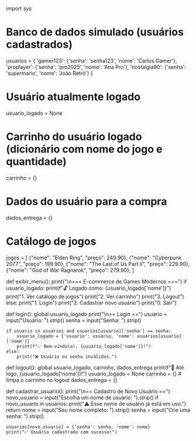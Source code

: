 import sys

# Banco de dados simulado (usuários cadastrados)
usuarios = {
    'gamer123': {'senha': 'senha123', 'nome': 'Carlos Gamer'},
    'proplayer': {'senha': 'pro2025', 'nome': 'Ana Pro'},
    'nostalgia90': {'senha': 'supermario', 'nome': 'João Retrô'}
}

# Usuário atualmente logado
usuario_logado = None

# Carrinho do usuário logado (dicionário com nome do jogo e quantidade)
carrinho = {}

# Dados do usuário para a compra
dados_entrega = {}

# Catálogo de jogos
jogos = [
    {"nome": "Elden Ring", "preço": 249.90},
    {"nome": "Cyberpunk 2077", "preço": 199.90},
    {"nome": "The Last of Us Part II", "preço": 229.90},
    {"nome": "God of War Ragnarok", "preço": 279.90},
]

def exibir_menu():
    print("\n=== E-commerce de Games Modernos ===")
    if usuario_logado:
        print(f"🔓 Logado como: {usuario_logado['nome']}")
        print("1. Ver catálogo de jogos")
        print("2. Ver carrinho")
        print("3. Logout")
    else:
        print("1. Login")
        print("2. Cadastrar novo usuário")
    print("0. Sair")

def login():
    global usuario_logado
    print("\n== Login ==")
    usuario = input("Usuário: ").strip()
    senha = input("Senha: ").strip()

    if usuario in usuarios and usuarios[usuario]['senha'] == senha:
        usuario_logado = {'usuario': usuario, 'nome': usuarios[usuario]['nome']}
        print(f"✅ Bem-vindo(a), {usuario_logado['nome']}!")
    else:
        print("❌ Usuário ou senha inválidos.")

def logout():
    global usuario_logado, carrinho, dados_entrega
    print(f"👋 Até logo, {usuario_logado['nome']}!")
    usuario_logado = None
    carrinho = {}  # limpa o carrinho no logout
    dados_entrega = {}

def cadastrar_usuario():
    print("\n== Cadastro de Novo Usuário ==")
    novo_usuario = input("Escolha um nome de usuário: ").strip()
    if novo_usuario in usuarios:
        print("⚠️ Esse nome de usuário já está em uso.")
        return
    nome = input("Seu nome completo: ").strip()
    senha = input("Crie uma senha: ").strip()

    usuarios[novo_usuario] = {'senha': senha, 'nome': nome}
    print("✅ Usuário cadastrado com sucesso!")
